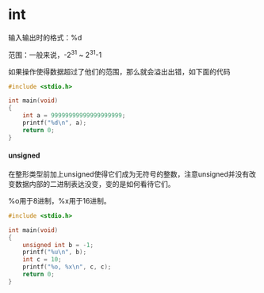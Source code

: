 # int

输⼊输出时的格式：%d

范围：一般来说，-2<sup>31</sup> ~ 2<sup>31</sup>-1

如果操作使得数据超过了他们的范围，那么就会溢出出错，如下面的代码

```c
#include <stdio.h>

int main(void)
{
    int a = 99999999999999999999;
    printf("%d\n", a);
    return 0;
}
```

#### unsigned

在整形类型前加上unsigned使得它们成为⽆符号的整数，注意unsigned并没有改变数据内部的⼆进制表达没变，变的是如何看待它们。

%o⽤于8进制，%x⽤于16进制。

```c
#include <stdio.h>

int main(void)
{
    unsigned int b = -1;
    printf("%u\n", b);
    int c = 10;
    printf("%o, %x\n", c, c);
    return 0;
}
```

